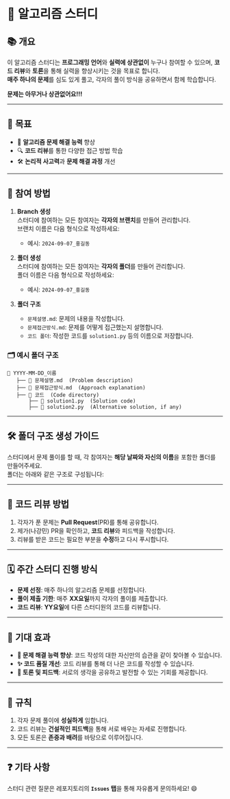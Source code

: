 # 🚀 알고리즘 스터디

## 📚 개요
이 알고리즘 스터디는 **프로그래밍 언어**와 **실력에 상관없이** 누구나 참여할 수 있으며, **코드 리뷰**와 **토론**을 통해 실력을 향상시키는 것을 목표로 합니다.  
**매주 하나의 문제**를 심도 있게 풀고, 각자의 풀이 방식을 공유하면서 함께 학습합니다.


**문제는 아무거나 상관없어요!!!**

---

## 🎯 목표
- 🧠 **알고리즘 문제 해결 능력** 향상
- 🔍 **코드 리뷰**를 통한 다양한 접근 방법 학습
- 🛠 **논리적 사고력**과 **문제 해결 과정** 개선

---

## 📝 참여 방법

1. **Branch 생성**  
   스터디에 참여하는 모든 참여자는 **각자의 브랜치**를 만들어 관리합니다.  
   브랜치 이름은 다음 형식으로 작성하세요:
   - 예시: `2024-09-07_홍길동`

2. **폴더 생성**  
   스터디에 참여하는 모든 참여자는 **각자의 폴더**를 만들어 관리합니다.  
   폴더 이름은 다음 형식으로 작성하세요:
   - 예시: `2024-09-07_홍길동`

3. **폴더 구조**
   - `문제설명.md`: 문제의 내용을 작성합니다.
   - `문제접근방식.md`: 문제를 어떻게 접근했는지 설명합니다.
   - `코드 폴더`: 작성한 코드를 `solution1.py` 등의 이름으로 저장합니다.

### 🗂 예시 폴더 구조

```
📂 YYYY-MM-DD_이름
   ├── 📄 문제설명.md  (Problem description)
   ├── 📄 문제접근방식.md  (Approach explanation)
   ├── 📂 코드  (Code directory)
       ├── 📄 solution1.py  (Solution code)
       ├── 📄 solution2.py  (Alternative solution, if any)
```

---

## 🛠 폴더 구조 생성 가이드
스터디에서 문제 풀이를 할 때, 각 참여자는 **해당 날짜와 자신의 이름**을 포함한 폴더를 만들어주세요.  
폴더는 아래와 같은 구조로 구성됩니다:

---

## 🔄 코드 리뷰 방법
1. 각자가 푼 문제는 **Pull Request**(PR)를 통해 공유합니다.
2. 제가(나강민) PR을 확인하고, **코드 리뷰**와 피드백을 작성합니다.
3. 리뷰를 받은 코드는 필요한 부분을 **수정**하고 다시 푸시합니다.

---

## 🗓 주간 스터디 진행 방식
- **문제 선정**: 매주 하나의 알고리즘 문제를 선정합니다.
- **풀이 제출 기한**: 매주 **XX요일**까지 각자의 풀이를 제출합니다.
- **코드 리뷰**: **YY요일**에 다른 스터디원의 코드를 리뷰합니다.

---

## 🎉 기대 효과
- **🧩 문제 해결 능력 향상**: 코드 작성의 대한 자신만의 습관을 같이 찾아볼 수 있습니다.
- **✨ 코드 품질 개선**: 코드 리뷰를 통해 더 나은 코드를 작성할 수 있습니다.
- **💬 토론 및 피드백**: 서로의 생각을 공유하고 발전할 수 있는 기회를 제공합니다.

---

## 📜 규칙
1. 각자 문제 풀이에 **성실하게** 임합니다.
2. 코드 리뷰는 **건설적인 피드백**을 통해 서로 배우는 자세로 진행합니다.
3. 모든 토론은 **존중과 배려**를 바탕으로 이루어집니다.

---

## ❓ 기타 사항
스터디 관련 질문은 레포지토리의 **`Issues` 탭**을 통해 자유롭게 문의하세요! 😄
